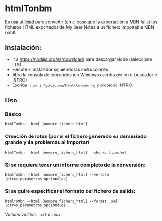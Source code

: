 # htmlTonbm

Es una utilidad para convertir (en el caso que la exportación a MBN falle) los ficheros HTML exportados de My Beer Notes a un fichero importable MBN (xml).


## Instalación:

- Ir a https://nodejs.org/es/download/ para descargar Node (seleccione LTS)
- Ejecute el instalador siguiendo las instrucciones
- Abra la consola de comandos (en Windows escriba ``` cmd ``` en el buscador e INTRO)
- Escriba ``` npm i @guticoma/html-to-mbn -g``` y presione INTRO

## Uso

### Básico
``` htmlTombn --html [nombre_fichero_html] ```
### Creación de lotes (por si el fichero generado es demasiado grande y da problemas al importar)
``` htmlTombn --html [nombre_fichero_html] --chunks [tamaño] ```
### Si se requiere tener un informe completo de la conversión:
``` htmlTombn --html [nombre_fichero_html] --verbose [otros_parámetros_opcionales] ```
### Si se quire especificar el formato del fichero de salida:
``` htmltoMbn --html [nombre_fichero_html] --format .xml [otros_parámetros_opcionales ```

_Valores válidos: ```.xml``` o ```.mbn```_